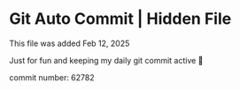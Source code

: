 # Git Auto Commit | Hidden File

This file was added Feb 12, 2025

Just for fun and keeping my daily git commit active 🤪

commit number: 62782

